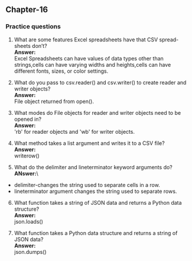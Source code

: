 ## Chapter-16
### Practice questions 
1. What are some features Excel spreadsheets have that CSV spread-sheets don’t?\
**Answer:**\
Excel Spreadsheets can have values of data types other than strings,cells can have varying widths and heights,cells can have different fonts, sizes, or color settings.

2. What do you pass to csv.reader() and csv.writer() to create reader and writer objects?\
**Answer:**\
File object returned from open().

3. What modes do File objects for reader and writer objects need to be opened in?\
**Answer:**\
'rb' for reader objects and 'wb' for writer objects.

4. What method takes a list argument and writes it to a CSV file?\
**Answer:**\
writerow()

5. What do the delimiter and lineterminator keyword arguments do?\
**ANswer:**\
- delimiter-changes the string used to separate cells in a row.
-  lineterminator argument changes the string used to separate rows.

6. What function takes a string of JSON data and returns a Python data structure?\
**Answer:**\
 json.loads()
 
7. What function takes a Python data structure and returns a string of JSON data?\
**Answer:**\
json.dumps()


